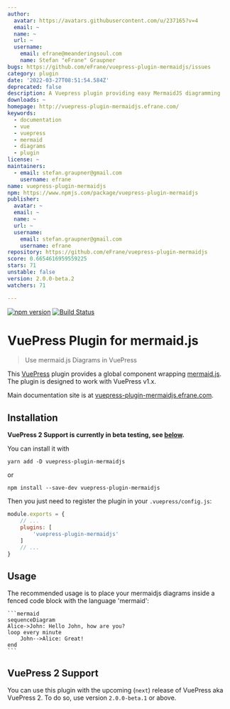 ```yaml
---
author:
  avatar: https://avatars.githubusercontent.com/u/237165?v=4
  email: ~
  name: ~
  url: ~
  username:
    email: efrane@meanderingsoul.com
    name: Stefan "eFrane" Graupner
bugs: https://github.com/eFrane/vuepress-plugin-mermaidjs/issues
category: plugin
date: '2022-03-27T08:51:54.584Z'
deprecated: false
description: A Vuepress plugin providing easy MermaidJS diagramming
downloads: ~
homepage: http://vuepress-plugin-mermaidjs.efrane.com/
keywords:
  - documentation
  - vue
  - vuepress
  - mermaid
  - diagrams
  - plugin
license: ~
maintainers:
  - email: stefan.graupner@gmail.com
    username: efrane
name: vuepress-plugin-mermaidjs
npm: https://www.npmjs.com/package/vuepress-plugin-mermaidjs
publisher:
  avatar: ~
  email: ~
  name: ~
  url: ~
  username:
    email: stefan.graupner@gmail.com
    username: efrane
repository: https://github.com/eFrane/vuepress-plugin-mermaidjs
score: 0.6654616959559225
stars: 71
unstable: false
version: 2.0.0-beta.2
watchers: 71

---
```


[![npm version](https://badge.fury.io/js/vuepress-plugin-mermaidjs.svg)](https://badge.fury.io/js/vuepress-plugin-mermaidjs)
[![Build Status](https://travis-ci.com/eFrane/vuepress-plugin-mermaidjs.svg?branch=master)](https://travis-ci.com/eFrane/vuepress-plugin-mermaidjs)

# VuePress Plugin for mermaid.js

> Use mermaid.js Diagrams in VuePress

This [VuePress][1] plugin provides a global component wrapping [mermaid.js][2].
The plugin is designed to work with VuePress v1.x.

Main documentation site is at [vuepress-plugin-mermaidjs.efrane.com][3].

## Installation

**VuePress 2 Support is currently in beta testing, see [below](#vuepress-2-support).**

You can install it with

``` shell
yarn add -D vuepress-plugin-mermaidjs
```

or

``` shell
npm install --save-dev vuepress-plugin-mermaidjs
```

Then you just need to register the plugin in your `.vuepress/config.js`:

``` js
module.exports = {
    // ...
    plugins: [
        'vuepress-plugin-mermaidjs'
    ]
    // ...
}
```

## Usage

The recommended usage is to place your mermaidjs diagrams inside
a fenced code block with the language 'mermaid':

    ```mermaid
    sequenceDiagram
    Alice->John: Hello John, how are you?
    loop every minute
        John-->Alice: Great!
    end
    ```

## VuePress 2 Support

You can use this plugin with the upcoming (`next`) release of VuePress
aka VuePress 2. To do so, use version `2.0.0-beta.1` or above. 

[1]: https://vuepress.vuejs.org
[2]: https://mermaidjs.github.io
[3]: https://vuepress-plugin-mermaidjs.efrane.com
